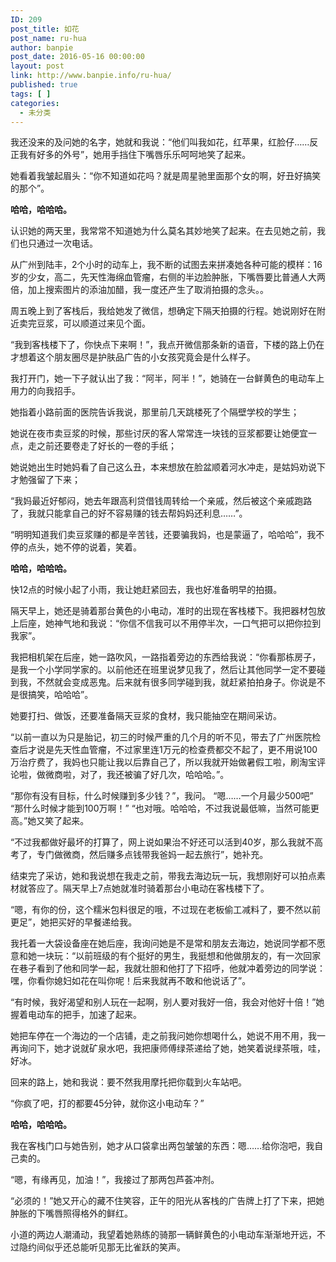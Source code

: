 ```yaml
---
ID: 209
post_title: 如花
post_name: ru-hua
author: banpie
post_date: 2016-05-16 00:00:00
layout: post
link: http://www.banpie.info/ru-hua/
published: true
tags: [ ]
categories:
  - 未分类
---
```

我还没来的及问她的名字，她就和我说：“他们叫我如花，红苹果，红脸仔……反正我有好多的外号”，她用手挡住下嘴唇乐乐呵呵地笑了起来。

她看着我皱起眉头：“你不知道如花吗？就是周星驰里面那个女的啊，好丑好搞笑的那个”。

**哈哈，哈哈哈。**

认识她的两天里，我常常不知道她为什么莫名其妙地笑了起来。在去见她之前，我们也只通过一次电话。

从广州到陆丰，2个小时的动车上，我不断的试图去来拼凑她各种可能的模样：16岁的少女，高二，先天性海绵血管瘤，右侧的半边脸肿胀，下嘴唇要比普通人大两倍，加上搜索图片的添油加醋，我一度还产生了取消拍摄的念头。。

周五晚上到了客栈后，我给她发了微信，想确定下隔天拍摄的行程。她说刚好在附近卖完豆浆，可以顺道过来见个面。

“我到客栈楼下了，你快点下来啊！”，我点开微信那条新的语音，下楼的路上仍在才想着这个朋友圈尽是护肤品广告的小女孩究竟会是什么样子。

我打开门，她一下子就认出了我：“阿半，阿半！”，她骑在一台鲜黄色的电动车上用力的向我招手。

她指着小路前面的医院告诉我说，那里前几天跳楼死了个隔壁学校的学生；

她说在夜市卖豆浆的时候，那些讨厌的客人常常连一块钱的豆浆都要让她便宜一点，走之前还要卷走了好长的一卷的手纸；

她说她出生时她妈看了自己这么丑，本来想放在脸盆顺着河水冲走，是姑妈劝说下才勉强留了下来；

“我妈最近好郁闷，她去年跟高利贷借钱周转给一个亲戚，然后被这个亲戚跑路了，我就只能拿自己的好不容易赚的钱去帮妈妈还利息……”。

“明明知道我们卖豆浆赚的都是辛苦钱，还要骗我妈，也是蒙逼了，哈哈哈”，我不停的点头，她不停的说着，笑着。

**哈哈，哈哈哈。**

快12点的时候小起了小雨，我让她赶紧回去，我也好准备明早的拍摄。

隔天早上，她还是骑着那台黄色的小电动，准时的出现在客栈楼下。我把器材包放上后座，她神气地和我说：“你信不信我可以不用停半次，一口气把可以把你拉到我家”。

我把相机架在后座，她一路吹风，一路指着旁边的东西给我说：“你看那栋房子，是我一个小学同学家的。以前他还在班里说梦见我了，然后让其他同学一定不要碰到我，不然就会变成恶鬼。后来就有很多同学碰到我，就赶紧拍拍身子。你说是不是很搞笑，哈哈哈”。

她要打扫、做饭，还要准备隔天豆浆的食材，我只能抽空在期间采访。

“以前一直以为只是胎记，初三的时候严重的几个月的听不见，带去了广州医院检查后才说是先天性血管瘤，不过家里连1万元的检查费都交不起了，更不用说100万治疗费了，我妈也只能让我以后靠自己了，所以我就开始做暑假工啦，刷淘宝评论啦，做微商啦，对了，我还被骗了好几次，哈哈哈。”。

“那你有没有目标，什么时候赚到多少钱？”，我问。 “嗯……一个月最少500吧” “那什么时候才能到100万啊！” “也对哦。哈哈哈，不过我说最低嘛，当然可能更高。”她又笑了起来。

“不过我都做好最坏的打算了，网上说如果治不好还可以活到40岁，那么我就不高考了，专门做微商，然后赚多点钱带我爸妈一起去旅行”，她补充。

结束完了采访，她和我说想在我走之前，带我去海边玩一玩，我想刚好可以拍点素材就答应了。隔天早上7点她就准时骑着那台小电动在客栈楼下了。

“嗯，有你的份，这个糯米包料很足的哦，不过现在老板偷工减料了，要不然以前更足”，她把买好的早餐递给我。

我托着一大袋设备座在她后座，我询问她是不是常和朋友去海边，她说同学都不愿意和她一块玩：“以前班级的有个挺好的男生，我挺想和他做朋友的，有一次回家在巷子看到了他和同学一起，我就壮胆和他打了下招呼，他就冲着旁边的同学说：嘿，你看你媳妇如花在叫你呢！后来我就再不敢和他说话了”。

“有时候，我好渴望和别人玩在一起啊，别人要对我好一倍，我会对他好十倍！”她握着电动车的把手，加速了起来。

她把车停在一个海边的一个店铺，走之前我问她你想喝什么，她说不用不用，我一再询问下，她才说就矿泉水吧，我把康师傅绿茶递给了她，她笑着说绿茶哦，哇，好冰。

回来的路上，她和我说：要不然我用摩托把你载到火车站吧。

“你疯了吧，打的都要45分钟，就你这小电动车？”

**哈哈，哈哈哈。**

我在客栈门口与她告别，她才从口袋拿出两包皱皱的东西：嗯……给你泡吧，我自己卖的。

“嗯，有缘再见，加油！”，我接过了那两包芦荟冲剂。

“必须的！”她又开心的藏不住笑容，正午的阳光从客栈的广告牌上打了下来，把她肿胀的下嘴唇照得格外的鲜红。

小道的两边人潮涌动，我望着她熟练的骑那一辆鲜黄色的小电动车渐渐地开远，不过隐约间似乎还总能听见那无比雀跃的笑声。